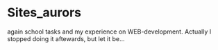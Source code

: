 # Sites_aurors
again school tasks and my experience on WEB-development. Actually I stopped doing it aftewards, but let it be...
